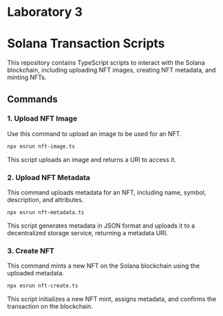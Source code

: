 # Laboratory 3
# Solana Transaction Scripts

This repository contains TypeScript scripts to interact with the Solana blockchain, including uploading NFT images, creating NFT metadata, and minting NFTs.

## Commands

### 1. Upload NFT Image

Use this command to upload an image to be used for an NFT.

```bash
npx esrun nft-image.ts
```
This script uploads an image and returns a URI to access it.

### 2. Upload NFT Metadata

This command uploads metadata for an NFT, including name, symbol, description, and attributes.

```bash
npx esrun nft-metadata.ts
```

This script generates metadata in JSON format and uploads it to a decentralized storage service, returning a metadata URI.

### 3. Create NFT

This command mints a new NFT on the Solana blockchain using the uploaded metadata.

```bash
npx esrun nft-create.ts
```

This script initializes a new NFT mint, assigns metadata, and confirms the transaction on the blockchain.